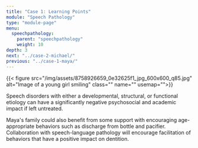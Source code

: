 ```yaml
---
title: "Case 1: Learning Points"
module: "Speech Pathology"
type: "module-page"
menu:
  speechpathology:
    parent: "speechpathology"
    weight: 10
depth: 3
next: "../case-2-michael/"
previous: "../case-1-maya/"
---
```

<div class="pageblock right img-polaroid img-rounded">
<div class="caption">
</div>
{{< figure src="/img/assets/8758926659_0e32625f1_jpg_600x600_q85.jpg" alt="Image of a young girl smiling" class="" name="" usemap="">}}</div><div class="pageblock"><p>Speech disorders with either a developmental, structural, or functional etiology can have a significantly negative psychosocial and academic impact if left untreated.</p>
<p>Maya's family could also benefit from some support with encouraging age-appropriate behaviors such as discharge from bottle and pacifier. Collaboration with speech-language pathology will encourage facilitation of behaviors that have a positive impact on dentition.</p>
</div>